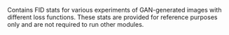 Contains FID stats for various experiments of GAN-generated images with different loss functions. These stats are provided for reference purposes only and are not required to run other modules.
